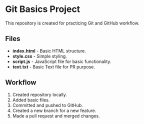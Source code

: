# Git Basics Project

This repository is created for practicing Git and GitHub workflow.

## Files
- **index.html** - Basic HTML structure.
- **style.css** - Simple styling.
- **script.js** - JavaScript file for basic functionality.
- **text.txt** - Basic Text file for PR purpose.

## Workflow
1. Created repository locally.
2. Added basic files.
3. Committed and pushed to GitHub.
4. Created a new branch for a new feature.
5. Made a pull request and merged changes.
